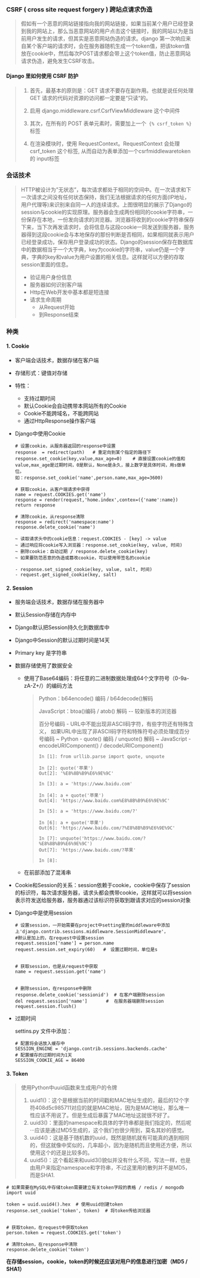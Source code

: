 ### CSRF ( cross site request forgery ) 跨站点请求伪造

> 假如有一个恶意的网站链接指向我的网站链接，如果当前某个用户已经登录到我的网站上，那么当恶意网站的用户点击这个链接时，我的网站以为是当前用户发生的请求，但其实是恶意网站伪造的请求。django 第一次响应来自某个客户端的请求时，会在服务器随机生成一个token值，把该token值放在cookie中，然后每次POST请求都会带上这个token值，防止恶意网站请求伪造，避免发生CSRF攻击。
>

#### Django 里如何使用 CSRF 防护

> 1. 首先，最基本的原则是：GET 请求不要存在副作用。也就是说任何处理 GET 请求的代码对资源的访问都一定要是“只读“的。
>
> 2. 启用 django.middleware.csrf.CsrfViewMiddleware 这个中间件
>
> 3. 其次，在所有的 POST 表单元素时，需要加上一个` {% csrf_token %}` 标签
>
> 4. 在渲染模块时，使用 RequestContext。RequestContext 会处理 csrf_token 这个标签,  从而自动为表单添加一个csrfmiddlewaretoken 的 input标签

### 会话技术

> HTTP被设计为”无状态”，每次请求都处于相同的空间中。在一次请求和下一次请求之间没有任何状态保持，我们无法根据请求的任何方面(IP地址，用户代理等)来识别来自同一人的连续请求。上图很明显的展示了Django的session与cookie的实现原理。服务器会生成两份相同的cookie字符串，一份保存在本地，一份发向请求的浏览器。浏览器将收到的cookie字符串保存下来，当下次再发请求时，会将信息与这段cookie一同发送到服务器，服务器得到这段cookie会与本地保存的那份判断是否相同，如果相同就表示用户已经登录成功，保存用户登录成功的状态。Django的session保存在数据库中的数据相当于一个大字典，key为cookie的字符串，value仍是一个字典，字典的key和value为用户设置的相关信息。这样就可以方便的存取session里面的信息。
>
> - 验证用户身份信息
> - 服务器如何识别客户端
> - Http在Web开发中基本都是短连接
> - 请求生命周期
>   - 从Request开始
>   - 到Response结束

### 种类

#### 1. Cookie

- 客户端会话技术，数据存储在客户端
- 存储形式：键值对存储
- 特性：
  - 支持过期时间
  - 默认Cookie会自动携带本网站所有的Cookie
  - Cookie不能跨域名，不能跨网站
  - 通过HttpResponse操作客户端

- Django中使用Cookie

  ```
  # 设置cookie，从服务器返回的response中设置
  response  = redirect(path)   # 重定向到某个指定的路径下
  response.set_cookie(key,value,max_age=0)    # 直接设置cookie的值和value,max_age是过期时间，0是默认，None是永久，接上数字是具体时间，用s做单位。
  如：response.set_cookie('name',person.name,max_age=3600)
  
  # 获取cookie，从客户端请求中获得
  name = request.COOKIES.get('name')
  response = render(request,'home.index',contex=({'name':name})  
  return response
  
  # 清除cookie，从response清除
  response = redirect('namespace:name')
  response.delete_cookie('name')
  ```

  ```
  ~ 读取请求头中的cookie信息：request.COOKIES - [key] -> value
  ~ 通过响应将cookie写入浏览器：response.set_cookie(key, value, 时间)
  ~ 删除cookie：自动过期 / response.delete_cookie(key)
  ~ 如果要防范恶意的伪造或篡改cookie，可以使用带签名的cookie
  
  - response.set_signed_cookie(key, value, salt, 时间)
  - request.get_signed_cookie(key, salt)
  ```

  

#### 2. Session

  - 服务端会话技术，数据存储在服务器中
  
  - 默认Session存储在内存中
  
  - Django默认把Session持久化到数据库中
  
  - Django中Session的默认过期时间是14天
  
  - Primary key 是字符串
  
  - 数据存储使用了数据安全
    - 使用了Base64编码：将任意的二进制数据处理成64个文字符号（0-9a-zA-Z+/）的编码方法
    
      > Python：b64encode() 编码 / b64decode()解码
      >
      > JavaScript：btoa()编码 / atob() 解码 -- 较新版本的浏览器
      >
      > 百分号编码 - URL中不能出现非ASCII码字符，有些字符还有特殊含义，
      > 如果URL中出现了非ASCII码字符和特殊符号必须处理成百分号编码
      >     ~ Python - quote() 编码 / unquote() 解码
      >     ~ JavaScript - encodeURIComponent() / decodeURIComponent()
      >
      > ```
      > In [1]: from urllib.parse import quote, unquote
      > 
      > In [2]: quote('苹果')
      > Out[2]: '%E8%8B%B9%E6%9E%9C'
      > 
      > In [3]: a = 'https://www.baidu.com'
      > 
      > In [4]: a + quote('苹果')
      > Out[4]: 'https://www.baidu.com%E8%8B%B9%E6%9E%9C'
      > 
      > In [5]: a = 'https://www.baidu.com/?'
      > 
      > In [6]: a + quote('苹果')
      > Out[6]: 'https://www.baidu.com/?%E8%8B%B9%E6%9E%9C'
      > 
      > In [7]: unquote('https://www.baidu.com/?%E8%8B%B9%E6%9E%9C')
      > Out[7]: 'https://www.baidu.com/?苹果'
      > 
      > In [8]:                                               
      > ```
      >
      > 
    
    - 在前部添加了混淆串
    
  - Cookie和Session的关系：session依赖于cookie，cookie中保存了session的标识符，每次请求服务器，请求头都会携带cookie，这样就可以将session表示符发送给服务器，服务器通过该标识符获取到跟请求对应的session对象
  
- Django中是使用session

  ```
  # 设置session，一开始需要在project中setting里的middleware中添加上'django.contrib.sessions.middleware.SessionMiddleware'，
  #默认是加上的，在request中设置session
  request.session['name'] = person.name
  request.session.set_expiry(60)   #　设置过期时间，单位是s
  
  
  # 获取session，也是从request中获取
  name = request.session.get('name')
  
  
  # 删除session，在response中删除
  response.delete_cookie('sessionid')  # 在客户端删除session
  del request.session['name']       #  在服务器端删除session
  request.session.flush() 
  ```


- 过期时间

  settins.py 文件中添加：

  ```
  # 配置将会话放入缓存中
  SESSION_ENGINE = 'django.contrib.sessions.backends.cache'
  # 配置缓存的过期时间为1天
  SESSION_COOKIE_AGE = 86400
  ```

#### 3. Token

> 使用Python中uuid函数来生成用户的令牌
>
> 1. uuid1()：这个是根据当前的时间戳和MAC地址生成的，最后的12个字符408d5c985711对应的就是MAC地址，因为是MAC地址，那么唯一性应该不用说了。但是生成后暴露了MAC地址这就很不好了。
> 2. uuid3()：里面的namespace和具体的字符串都是我们指定的，然后呢···应该是通过MD5生成的，这个我们也很少用到，莫名其妙的感觉。
> 3. uuid4()：这是基于随机数的uuid，既然是随机就有可能真的遇到相同的，但这就像中奖似的，几率超小，因为是随机而且使用还方便，所以使用这个的还是比较多的。
> 4. uuid5()：这个看起来和uuid3()貌似并没有什么不同，写法一样，也是由用户来指定namespace和字符串，不过这里用的散列并不是MD5，而是SHA1.

```
# 如果需要在MySQL中存储token需要建立有关token字段的表格 / redis / mongodb
import uuid

token = uuid.uuid4().hex  # 使用uuid创建token
response.set_cookie('token', token)  # 将token传给浏览器


# 获取token，在request中获取token
person.token = request.COOKIES.get('token')

# 清除token，在response中清除
response.delete_cookie('token')
```

**在存储session，cookie，token的时候还应该对用户的信息进行加密（MD5 / SHA1）**